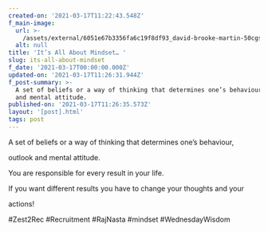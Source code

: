 ```yaml
---
created-on: '2021-03-17T11:22:43.548Z'
f_main-image:
  url: >-
    /assets/external/6051e67b3356fa6c19f8df93_david-brooke-martin-50cgshm1jro-unsplash.jpg
  alt: null
title: 'It’s All About Mindset… '
slug: its-all-about-mindset
f_date: '2021-03-17T00:00:00.000Z'
updated-on: '2021-03-17T11:26:31.944Z'
f_post-summary: >-
  A set of beliefs or a way of thinking that determines one’s behaviour, outlook
  and mental attitude.
published-on: '2021-03-17T11:26:35.573Z'
layout: '[post].html'
tags: post
---
```


A set of beliefs or a way of thinking that determines one’s behaviour,

outlook and mental attitude.

You are responsible for every result in your life.

If you want different results you have to change your thoughts and your

actions!

#Zest2Rec #Recruitment #RajNasta #mindset #WednesdayWisdom

‍
